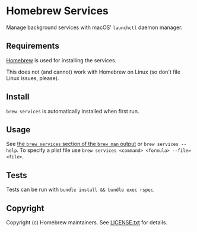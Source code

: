 # Homebrew Services

Manage background services with macOS' `launchctl` daemon manager.

## Requirements

[Homebrew](https://github.com/Homebrew/brew) is used for installing the services.

This does not (and cannot) work with Homebrew on Linux (so don't file Linux issues, please).

## Install

`brew services` is automatically installed when first run.

## Usage

See [the `brew services` section of the `brew man` output](https://docs.brew.sh/Manpage#services-subcommand) or `brew services --help`.
To specify a plist file use `brew services <command> <formula> --file=<file>`.


## Tests

Tests can be run with `bundle install && bundle exec rspec`.

## Copyright

Copyright (c) Homebrew maintainers. See [LICENSE.txt](https://github.com/Homebrew/homebrew-services/blob/HEAD/LICENSE.txt) for details.
